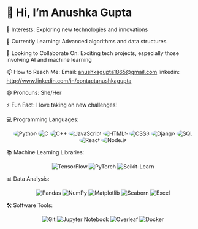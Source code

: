 <h1>👋 Hi, I’m Anushka Gupta</h1>

👀 Interests:
Exploring new technologies and innovations

🌱 Currently Learning:
Advanced algorithms and data structures

💞️ Looking to Collaborate On:
Exciting tech projects, especially those involving AI and machine learning

📫 How to Reach Me:
Email: anushkagupta1865@gmail.com
linkedin: http://www.linkedin.com/in/contactanushkagupta

😄 Pronouns:
She/Her

⚡ Fun Fact:
I love taking on new challenges!

💻 Programming Languages:
<div align="center">
  <img src="https://img.shields.io/badge/Python-3776AB?style=flat&logo=python&logoColor=white" alt="Python" style="border-radius: 50%;"/>
  <img src="https://img.shields.io/badge/C-A8B9CC?style=flat&logo=c&logoColor=white" alt="C" style="border-radius: 50%;"/>
  <img src="https://img.shields.io/badge/C++-00599C?style=flat&logo=c%2B%2B&logoColor=white" alt="C++" style="border-radius: 50%;"/>
  <img src="https://img.shields.io/badge/JavaScript-F7DF1E?style=flat&logo=javascript&logoColor=black" alt="JavaScript" style="border-radius: 50%;"/>
  <img src="https://img.shields.io/badge/HTML5-E34F26?style=flat&logo=html5&logoColor=white" alt="HTML5" style="border-radius: 50%;"/>
  <img src="https://img.shields.io/badge/CSS3-1572B6?style=flat&logo=css3&logoColor=white" alt="CSS3" style="border-radius: 50%;"/>
  <img src="https://img.shields.io/badge/Django-092E20?style=flat&logo=django&logoColor=white" alt="Django" style="border-radius: 50%;"/>
  <img src="https://img.shields.io/badge/SQL-4479A1?style=flat&logo=postgresql&logoColor=white" alt="SQL" style="border-radius: 50%;"/>
  <img src="https://img.shields.io/badge/React-61DAFB?style=flat&logo=react&logoColor=black" alt="React" style="border-radius: 50%;"/>
  <img src="https://img.shields.io/badge/Node.js-339933?style=flat&logo=nodedotjs&logoColor=white" alt="Node.js" style="border-radius: 50%;"/>
</div>

📚 Machine Learning Libraries:
<div align="center">
  <img src="https://img.shields.io/badge/TensorFlow-FF6F00?style=for-the-badge&logo=tensorflow&logoColor=white" alt="TensorFlow"/>
  <img src="https://img.shields.io/badge/PyTorch-EE4C2C?style=for-the-badge&logo=pytorch&logoColor=white" alt="PyTorch"/>
  <img src="https://img.shields.io/badge/Scikit--Learn-F7931E?style=for-the-badge&logo=scikit-learn&logoColor=black" alt="Scikit-Learn"/>
</div>

📊 Data Analysis:
<div align="center">
  <img src="https://img.shields.io/badge/Pandas-150458?style=for-the-badge&logo=pandas&logoColor=white" alt="Pandas"/>
  <img src="https://img.shields.io/badge/NumPy-013243?style=for-the-badge&logo=numpy&logoColor=white" alt="NumPy"/>
  <img src="https://img.shields.io/badge/Matplotlib-003D66?style=for-the-badge&logo=matplotlib&logoColor=white" alt="Matplotlib"/>
  <img src="https://img.shields.io/badge/Seaborn-3E6B8F?style=for-the-badge&logo=seaborn&logoColor=white" alt="Seaborn"/>
  <img src="https://img.shields.io/badge/Excel-217346?style=for-the-badge&logo=microsoft-office&logoColor=white" alt="Excel"/>
</div>

🛠️ Software Tools:
<div align="center">
  <img src="https://img.shields.io/badge/Git-F05032?style=for-the-badge&logo=git&logoColor=white" alt="Git"/>
  <img src="https://img.shields.io/badge/Jupyter-F37626?style=for-the-badge&logo=jupyter&logoColor=white" alt="Jupyter Notebook"/>
  <img src="https://img.shields.io/badge/Overleaf-47A141?style=for-the-badge&logo=overleaf&logoColor=white" alt="Overleaf"/>
  <img src="https://img.shields.io/badge/Docker-2496ED?style=for-the-badge&logo=docker&logoColor=white" alt="Docker"/>
</div>
